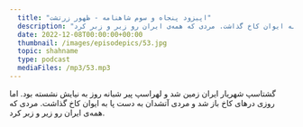 ```yaml
---
  title: "اپیزود پنجاه و سوم شاهنامه - ظهور زرتشت"
  description: "گشتاسپ شهریار ایران زمین شد و لهراسپ پیر شبانه روز به نیایش نشسته بود. اما روزی درهای کاخ باز شد و مردی آتشدان به دست پا به ایوان کاخ گذاشت. مردی که همه‌ی ایران رو زیر و زبر کرد" 
  date: 2022-12-08T00:00:00+00:00
  thumbnail: /images/episodepics/53.jpg
  topic: shahname
  type: podcast
  mediaFiles: /mp3/53.mp3
---
```

گشتاسپ شهریار ایران زمین شد و لهراسپ پیر شبانه روز به نیایش نشسته بود. اما روزی درهای کاخ باز شد و مردی آتشدان به دست پا به ایوان کاخ گذاشت. مردی که همه‌ی ایران رو زیر و زبر کرد.